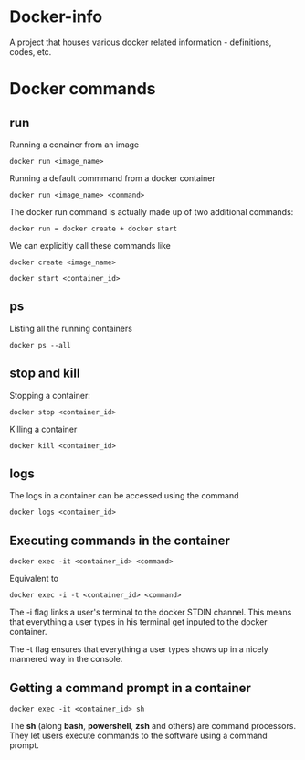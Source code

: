 # Docker-info
A project that houses various docker related information - definitions, codes, etc.

# Docker commands 

## run

Running a conainer from an image 

```
docker run <image_name>
```

Running a default commmand from a docker container

```
docker run <image_name> <command>
```

The docker run command is actually made up of two additional commands: 

```
docker run = docker create + docker start
```

We can explicitly call these commands like 

```
docker create <image_name>
```

```
docker start <container_id>
```

## ps

Listing all the running containers

```
docker ps --all
```

## stop and kill

Stopping a container:

```
docker stop <container_id>
```

Killing a container

```
docker kill <container_id>
```

## logs

The logs in a container can be accessed using the command

```
docker logs <container_id>
```

## Executing commands in the container

```
docker exec -it <container_id> <command>
```

Equivalent to 

```
docker exec -i -t <container_id> <command>
```

The -i flag links a user's terminal to the docker STDIN channel. This means that everything a user types in his terminal get inputed to the docker container.

The -t flag ensures that everything a user types shows up in a nicely mannered way in the console. 

## Getting a command prompt in a container

```
docker exec -it <container_id> sh
```

The **sh** (along **bash**, **powershell**, **zsh** and others) are command processors. They let users execute commands to the software using a command prompt.